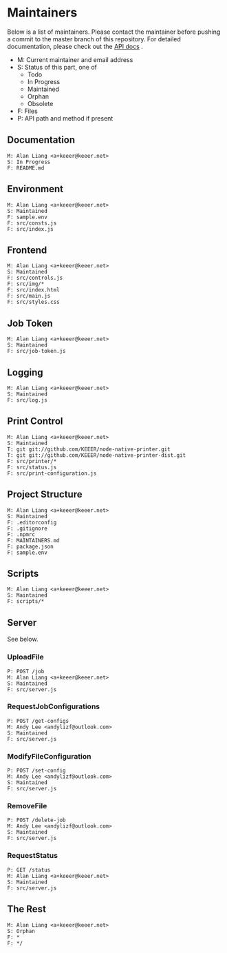Maintainers
===========

Below is a list of maintainers. Please contact the maintainer before
pushing a commit to the master branch of this repository. For detailed
documentation, please check out the 
[API docs](https://webgit.keeer.net/cloud-print/Documents/) .

- M: Current maintainer and email address
- S: Status of this part, one of
  - Todo
  - In Progress
  - Maintained
  - Orphan
  - Obsolete
- F: Files
- P: API path and method if present

## Documentation

```
M: Alan Liang <a+keeer@keeer.net>
S: In Progress
F: README.md
```

## Environment

```
M: Alan Liang <a+keeer@keeer.net>
S: Maintained
F: sample.env
F: src/consts.js
F: src/index.js
```

## Frontend

```
M: Alan Liang <a+keeer@keeer.net>
S: Maintained
F: src/controls.js
F: src/img/*
F: src/index.html
F: src/main.js
F: src/styles.css
```

## Job Token

```
M: Alan Liang <a+keeer@keeer.net>
S: Maintained
F: src/job-token.js
```

## Logging

```
M: Alan Liang <a+keeer@keeer.net>
S: Maintained
F: src/log.js
```

## Print Control

```
M: Alan Liang <a+keeer@keeer.net>
S: Maintained
T: git git://github.com/KEEER/node-native-printer.git
T: git git://github.com/KEEER/node-native-printer-dist.git
F: src/printer/*
F: src/status.js
F: src/print-configuration.js
```

## Project Structure

```
M: Alan Liang <a+keeer@keeer.net>
S: Maintained
F: .editorconfig
F: .gitignore
F: .npmrc
F: MAINTAINERS.md
F: package.json
F: sample.env
```

## Scripts

```
M: Alan Liang <a+keeer@keeer.net>
S: Maintained
F: scripts/*
```

## Server

See below.

### UploadFile

```
P: POST /job
M: Alan Liang <a+keeer@keeer.net>
S: Maintained
F: src/server.js
```

### RequestJobConfigurations

```
P: POST /get-configs
M: Andy Lee <andylizf@outlook.com>
S: Maintained
F: src/server.js
```

### ModifyFileConfiguration

```
P: POST /set-config
M: Andy Lee <andylizf@outlook.com>
S: Maintained
F: src/server.js
```

### RemoveFile

```
P: POST /delete-job
M: Andy Lee <andylizf@outlook.com>
S: Maintained
F: src/server.js
```

### RequestStatus

```
P: GET /status
M: Alan Liang <a+keeer@keeer.net>
S: Maintained
F: src/server.js
```

## The Rest

```
M: Alan Liang <a+keeer@keeer.net>
S: Orphan
F: *
F: */
```
